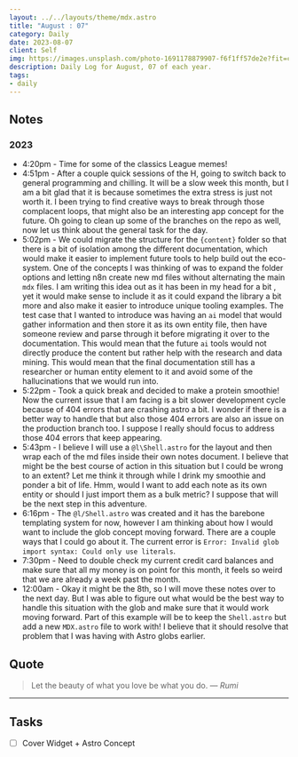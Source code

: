 ```yaml
---
layout: ../../layouts/theme/mdx.astro
title: "August : 07"
category: Daily
date: 2023-08-07
client: Self
img: https://images.unsplash.com/photo-1691178879907-f6f1ff57de2e?fit=crop&q=85&w=1400&h=700
description: Daily Log for August, 07 of each year.
tags:
- daily
---
```


## Notes
### 2023
- 4:20pm - Time for some of the classics League memes! 
- 4:51pm - After a couple quick sessions of the H, going to switch back to general programming and chilling. It will be a slow week this month, but I am a bit glad that it is because sometimes the extra stress is just not worth it. I been trying to find creative ways to break through those complacent loops, that might also be an interesting app concept for the future. Oh going to clean up some of the branches on the repo as well, now let us think about the general task for the day.
- 5:02pm - We could migrate the structure for the `{content}` folder so that there is a bit of isolation among the different documentation, which would make it easier to implement future tools to help build out the eco-system. One of the concepts I was thinking of was to expand the folder options and letting n8n create new md files without alternating the main `mdx` files. I am writing this idea out as it has been in my head for a bit , yet it would make sense to include it as it could expand the library a bit more and also make it easier to introduce unique tooling examples. The test case that I wanted to introduce was having an `ai` model that would gather information and then store it as its own entity file, then have someone review and parse through it before migrating it over to the documentation. This would mean that the future `ai` tools would not directly produce the content but rather help with the research and data mining. This would mean that the final documentation still has a researcher or human entity element to it and avoid some of the hallucinations that we would run into.  
- 5:22pm - Took a quick break and decided to make a protein smoothie! Now the current issue that I am facing is a bit slower development cycle because of 404 errors that are crashing astro a bit. I wonder if there is a better way to handle that but also those 404 errors are also an issue on the production branch too. I suppose I really should focus to address those 404 errors that keep appearing.
- 5:43pm - I believe I will use a `@l\Shell.astro` for the layout and then wrap each of the md files inside their own notes document. I believe that might be the best course of action in this situation but I could be wrong to an extent? Let me think it through while I drink my smoothie and ponder a bit of life. Hmm, would I want to add each note as its own entity or should I just import them as a bulk metric? I suppose that will be the next step in this adventure.
- 6:16pm - The `@l/Shell.astro` was created and it has the barebone templating system for now, however I am thinking about how I would want to include the glob concept moving forward. There are a couple ways that I could go about it. The current error is `Error: Invalid glob import syntax: Could only use literals`.
- 7:30pm - Need to double check my current credit card balances and make sure that all my money is on point for this month, it feels so weird that we are already a week past the month. 
- 12:00am - Okay it might be the 8th, so I will move these notes over to the next day. But I was able to figure out what would be the best way to handle this situation with the glob and make sure that it would work moving forward. Part of this example will be to keep the `Shell.astro` but add a new `MDX.astro` file to work with! I believe that it should resolve that problem that I was having with Astro globs earlier. 

## Quote

> Let the beauty of what you love be what you do.
> — <cite>Rumi</cite>

---

## Tasks

- [ ] Cover Widget + Astro Concept